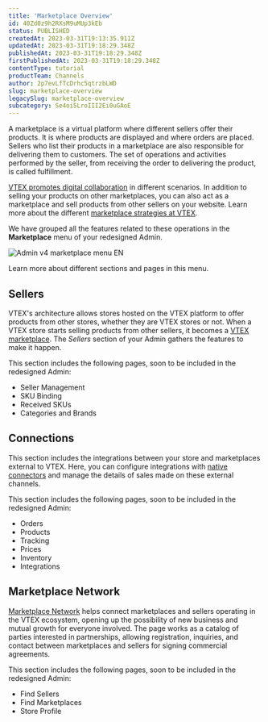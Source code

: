 ```yaml
---
title: 'Marketplace Overview'
id: 40Zd0z9h2RXsM9uMUp3kEb
status: PUBLISHED
createdAt: 2023-03-31T19:13:35.911Z
updatedAt: 2023-03-31T19:18:29.348Z
publishedAt: 2023-03-31T19:18:29.348Z
firstPublishedAt: 2023-03-31T19:18:29.348Z
contentType: tutorial
productTeam: Channels
author: 2p7evLfTcDrhc5qtrzbLWD
slug: marketplace-overview
legacySlug: marketplace-overview
subcategory: Se4oi5LroIII2Ei0uGAoE
---
```


A marketplace is a virtual platform where different sellers offer their products. It is where products are displayed and where orders are placed. Sellers who list their products in a marketplace are also responsible for delivering them to customers. The set of operations and activities performed by the seller, from receiving the order to delivering the product, is called fulfillment.

[VTEX promotes digital collaboration](https://vtex.com/br-pt/marketplace/) in different scenarios. In addition to selling your products on other marketplaces, you can also act as a marketplace and sell products from other sellers on your website. Learn more about the different [marketplace strategies at VTEX](https://help.vtex.com/en/tutorial/marketplace-strategies-at-vtex--tutorials_402).

We have grouped all the features related to these operations in the __Marketplace__ menu of your redesigned Admin. 

![Admin v4 marketplace menu EN](//images.ctfassets.net/alneenqid6w5/5y304Ab4DxbE2GRKVihDjJ/26aade5ceada45f55e0cec377adc3a32/Admin_v4_marketplace_menu_EN.jpg)

Learn more about different sections and pages in this menu.

## Sellers

VTEX's architecture allows stores hosted on the VTEX platform to offer products from other stores, whether they are VTEX stores or not. When a VTEX store starts selling products from other sellers, it becomes a [VTEX marketplace](https://help.vtex.com/pt/tutorial/estrategias-de-marketplace-na-vtex--tutorials_402#atuar-como-marketplace). The _Sellers_ section of your Admin  gathers the features to make it happen.

This section includes the following pages, soon to be included in the redesigned  Admin:

- Seller Management  
- SKU Binding  
- Received SKUs  
- Categories and Brands  

## Connections 

This section includes the integrations between your store and marketplaces external to VTEX. Here, you can configure integrations with [native connectors](https://help.vtex.com/pt/tutorial/estrategias-de-marketplace-na-vtex--tutorials_402#integrado-a-conector-nativo-vtex) and manage the details of sales made on these external channels. 

This section includes the following pages, soon to be included in the redesigned Admin:

- Orders  
- Products  
- Tracking  
- Prices  
- Inventory  
- Integrations  

## Marketplace Network

[Marketplace Network](https://help.vtex.com/pt/tutorial/encontre-marketplaces-e-sellers-no-ecossistema-vtex--2bzC7tXlVgLEEjxo4ixcAM) helps connect marketplaces and sellers operating in the VTEX ecosystem, opening up the possibility of new business and mutual growth for everyone involved. The page works as a catalog of parties interested in partnerships, allowing registration, inquiries, and contact between marketplaces and sellers for signing commercial agreements.

This section includes the following pages, soon to be included in the redesigned  Admin:

- Find Sellers  
- Find Marketplaces  
- Store Profile   
